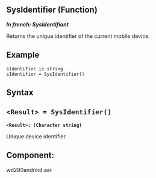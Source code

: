 
## SysIdentifier (Function)

***In french: SysIdentifiant***



<a name="XUse"></a>
<a name="Use"></a>
<a name="description"></a>
Returns the unique identifier of the current mobile device.






<a name="Example1"></a>
<a name="sample_code"></a>

## Example


```wl
sIdentifier is string 
sIdentifier = SysIdentifier()
```

<a name="XSYNTAX"></a>

## Syntax
<a name="SYNTAX1"></a>

`<Result> = SysIdentifier()`
---

**`<Result>: (Character string)`**

Unique device identifier.









<a name="XComponent"></a>

## Component:
wd280android.aar
